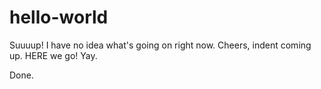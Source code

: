 # hello-world
Suuuup! I have no idea what's going on right now.
Cheers, indent coming up.
  HERE we go! Yay.

Done.
